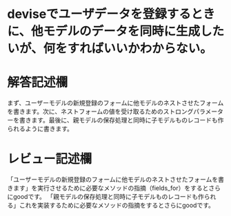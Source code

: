 # deviseでユーザデータを登録するときに、他モデルのデータを同時に生成したいが、何をすればいいかわからない。
# 解答記述欄

まず、ユーザーモデルの新規登録のフォームに他モデルのネストさせたフォームを書きます。次に、ネストフォームの値を受け取るためのストロングパラメーターを書きます。最後に、親モデルの保存処理と同時に子モデルものレコードも作られるように書きます。



# レビュー記述欄
「ユーザーモデルの新規登録のフォームに他モデルのネストさせたフォームを書きます」を実行させるために必要なメソッドの指摘（fields_for）をするとさらにgoodです。
「親モデルの保存処理と同時に子モデルものレコードも作られる」これを実装するために必要なメソッドの指摘をするとさらにgoodです。


